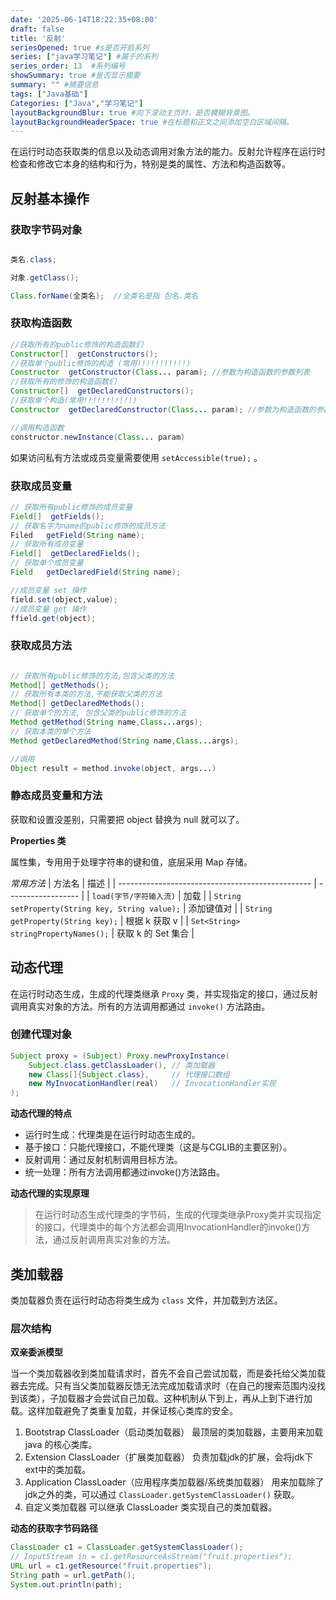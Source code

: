 ```yaml
---
date: '2025-06-14T18:22:35+08:00'
draft: false
title: '反射'
seriesOpened: true #s是否开启系列
series: ["java学习笔记"] #属于的系列 
series_order: 13  #系列编号
showSummary: true #是否显示摘要
summary: "" #摘要信息
tags: ["Java基础"]
Categories: ["Java","学习笔记"]
layoutBackgroundBlur: true #向下滚动主页时，是否模糊背景图。
layoutBackgroundHeaderSpace: true #在标题和正文之间添加空白区域间隔。
---
```


在运行时动态获取类的信息以及动态调用对象方法的能力。反射允许程序在运行时检查和修改它本身的结构和行为，特别是类的属性、方法和构造函数等。

## 反射基本操作

### 获取字节码对象

~~~java

类名.class;

对象.getClass();

Class.forName(全类名);  //全类名是指 包名.类名
~~~

### 获取构造函数

~~~java
//获取所有的public修饰的构造函数们
Constructor[]  getConstructors(); 
//获取单个public修饰的构造 (常用!!!!!!!!!!!)
Constructor  getConstructor(Class... param); //参数为构造函数的参数列表
//获取所有的修饰的构造函数们
Constructor[]  getDeclaredConstructors();   
//获取单个构造(常用!!!!!!!!!!!)
Constructor  getDeclaredConstructor(Class... param); //参数为构造函数的参数列表

//调用构造函数
constructor.newInstance(Class... param) 
~~~

如果访问私有方法或成员变量需要使用 `setAccessible(true);` 。

### 获取成员变量

~~~java
// 获取所有public修饰的成员变量
Field[]  getFields(); 
// 获取名字为name的public修饰的成员方法
Filed   getField(String name); 
// 获取所有成员变量
Field[]  getDeclaredFields(); 
// 获取单个成员变量
Field   getDeclaredField(String name);

//成员变量 set 操作
field.set(object,value);
//成员变量 get 操作
ffield.get(object);
~~~

### 获取成员方法

~~~java

// 获取所有public修饰的方法,包含父类的方法
Method[] getMethods(); 
// 获取所有本类的方法,不能获取父类的方法
Method[] getDeclaredMethods(); 
// 获取单个的方法, 包含父类的public修饰的方法
Method getMethod(String name,Class...args); 
// 获取本类的单个方法
Method getDeclaredMethod(String name,Class...args); 

//调用
Object result = method.invoke(object, args...)
~~~

### 静态成员变量和方法

获取和设置没差别，只需要把 object 替换为 null 就可以了。

**Properties 类**

属性集，专用用于处理字符串的键和值，底层采用 Map 存储。

*常用方法*
| 方法名                                           | 描述               |
| ------------------------------------------------ | ------------------ |
| `load(字节/字符输入流)`                          | 加载               |
| `String  setProperty(String key, String value);` | 添加键值对         |
| `String  getProperty(String key);`               | 根据 k 获取 v      |
| `Set<String> stringPropertyNames();`             | 获取 k 的 Set 集合 |


## 动态代理

在运行时动态生成，生成的代理类继承 `Proxy` 类，并实现指定的接口，通过反射调用真实对象的方法。所有的方法调用都通过 `invoke()` 方法路由。

### 创建代理对象
~~~java
Subject proxy = (Subject) Proxy.newProxyInstance(
    Subject.class.getClassLoader(), // 类加载器
    new Class[]{Subject.class},     // 代理接口数组
    new MyInvocationHandler(real)   // InvocationHandler实现
);
~~~

**动态代理的特点**
- 运行时生成：代理类是在运行时动态生成的。
- 基于接口：只能代理接口，不能代理类（这是与CGLIB的主要区别）。
- 反射调用：通过反射机制调用目标方法。
- 统一处理：所有方法调用都通过invoke()方法路由。

**动态代理的实现原理**
>在运行时动态生成代理类的字节码，生成的代理类继承Proxy类并实现指定的接口，代理类中的每个方法都会调用InvocationHandler的invoke()方法，通过反射调用真实对象的方法。

## 类加载器

类加载器负责在运行时动态将类生成为 `class` 文件，并加载到方法区。

### 层次结构

**双亲委派模型**

当一个类加载器收到类加载请求时，首先不会自己尝试加载，而是委托给父类加载器去完成。只有当父类加载器反馈无法完成加载请求时（在自己的搜索范围内没找到该类），子加载器才会尝试自己加载。这种机制从下到上，再从上到下进行加载。这样加载避免了类重复加载，并保证核心类库的安全。

1. Bootstrap ClassLoader（启动类加载器）
   最顶层的类加载器，主要用来加载 java 的核心类库。
2. Extension ClassLoader（扩展类加载器）
   负责加载jdk的扩展，会将jdk下ext中的类加载。
3. Application ClassLoader（应用程序类加载器/系统类加载器）
   用来加载除了jdk之外的类，可以通过 `ClassLoader.getSystemClassLoader()` 获取。
4. 自定义类加载器
   可以继承 ClassLoader 类实现自己的类加载器。

**动态的获取字节码路径**

~~~java
ClassLoader c1 = ClassLoader.getSystemClassLoader();
// InputStream in = c1.getResourceAsStream("fruit.properties");
URL url = c1.getResource("fruit.properties");
String path = url.getPath();
System.out.println(path);
~~~

